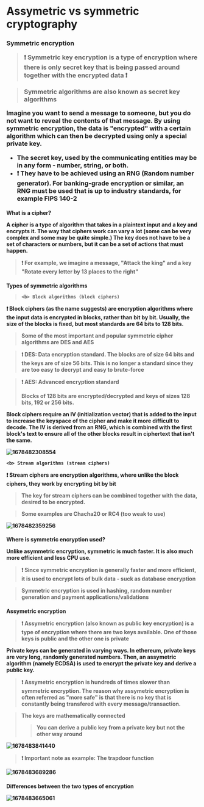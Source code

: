 # Assymetric vs symmetric cryptography

<h3> Symmetric encryption

> ❗  Symmetric key encryption is a type of encryption where there is only secret key that is being passed around together with the encrypted data ❗

> Symmetric algorithms are also known as secret key algorithms

Imagine you want to send a message to someone, but you do not want to reveal the contents of that message. By using symmetric encryption, the data is "encrypted" with a certain algorithm which can then be decrypted using only a special private key.

- The secret key, used by the communicating entities may be in any form - number, string, or both.
- ❗ They have to be achieved using an RNG (Random number generator). For banking-grade encryption or similar, an RNG must be used that is up to industry standards, for example FIPS 140-2

<h4> What is a cipher?

A cipher is a type of algorithm that takes in a plaintext input and a key and encrypts it. The way that ciphers work can vary a lot (some can be very complex and some may be quite simple.) The key does not have to be a set of characters or numbers, but it can be a set of actions that must happen.

>  ❗ For example, we imagine a message, "Attack the king" and a key "Rotate every letter by 13 places to the right"


<h4> Types of symmetric algorithms

>  `<b> Block algorithms (block ciphers)`

❗ Block ciphers (as the name suggests) are encryption algorithms where the input data is encrypted in blocks, rather than bit by bit. Usually, the size of the blocks is fixed, but most standards are 64 bits to 128 bits.

> Some of the most important and popular symmetric cipher algorithms are DES and AES

> ❗ DES: Data encryption standard. The blocks are of size 64 bits and the keys are of size 56 bits. This is no longer a standard since they are too easy to decrypt and easy to brute-force

> ❗ AES: Advanced encryption standard
>
> Blocks of 128 bits are encrypted/decrypted and keys of sizes 128 bits, 192 or 256 bits.

Block ciphers require an IV (initialization vector) that is added to the input to increase the keyspace of the cipher and make it more difficult to decode. The IV is derived from an RNG, which is combined with the first block's text to ensure all of the other blocks result in ciphertext that isn't the same.

![1678482308554](image/AssymetricvsSymmetric/1678482308554.png)

`<b> Stream algorithms (stream ciphers)`

❗ Stream ciphers are encryption algorithms, where unlike the block ciphers, they work by encrypting bit by bit

> The key for stream ciphers can be combined together with the data, desired to be encrypted. 

> Some examples are Chacha20 or RC4 (too weak to use)

![1678482359256](image/AssymetricvsSymmetric/1678482359256.png)

<h4> Where is symmetric encryption used?

Unlike asymmetric encryption, symmetric is much faster. It is also much more efficient and less CPU use.

> ❗ Since symmetric encryption is generally faster and more efficient, it is used to encrypt lots of bulk data - suck as database encryption

> Symmetric encryption is used in hashing, random number generation and payment applications/validations


<h4> Assymetric encryption

> ❗ Assymetric encryption (also known as public key encryption) is a type of encryption where there are two keys available. One of those keys is public and the other one is private

Private keys can be generated in varying ways. In ethereum, private keys are very long, randomly generated numbers. Then, an assymetric algorithm (namely ECDSA) is used to encrypt the private key and derive a public key. 

> ❗ Assymetric encryption is hundreds of times slower than symmetric encryption. The reason why assymetric encryption is often referred as "more safe" is that there is no key that is constantly being transfered with every message/transaction.

> The keys are mathematically connected
>
>>  You can derive a public key from a private key but not the other way around
>>

![1678483841440](image/AssymetricvsSymmetric/1678483841440.png)

> ❗ Important note as example: The trapdoor function

![1678483689286](image/AssymetricvsSymmetric/1678483689286.png)


<h4> Differences between the two types of encryption

![1678483665061](image/AssymetricvsSymmetric/1678483665061.png)
